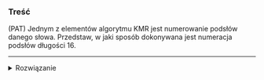 ### Treść
(PAT)
Jednym z elementów algorytmu KMR jest numerowanie podsłów danego słowa.
Przedstaw, w jaki sposób dokonywana jest numeracja podsłów długości 16.

------

<details><summary>Rozwiązanie</summary>
<p>

korzystamy z numeracji dla podsłów długości 8.

dla przykładowego ciągu $S = s_1 s_2 ... s_n$ otrzymujemy następujące numeracje o długości 8:

$a8_1 = s_1s_2...s_8$\
$a8_2 = s_2s_3...s_9$\
.\
.\
.\
$a8_9 = s_9s_{10}...s_{16}$\
.\
.\
.\
$a8_{n-7} = s_{n-7}s_{n-6}...s_n$

żeby otrzymać numerację długości 16 tworzymy pary z odpowiednich numeracji. 

Przykładowo numeracja obejmująca podciąg $s_1s_2...s_{16}$ będzie parą $a16_1 = \lt a_1, a_9\gt$.